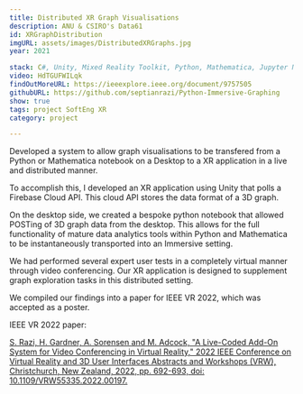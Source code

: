 ```yaml
---
title: Distributed XR Graph Visualisations
description: ANU & CSIRO's Data61 
id: XRGraphDistribution
imgURL: assets/images/DistributedXRGraphs.jpg 
year: 2021

stack: C#, Unity, Mixed Reality Toolkit, Python, Mathematica, Jupyter Notebook, Firebase, Mendeley, LaTex, Git
video: HdTGUFWILqk 
findOutMoreURL: https://ieeexplore.ieee.org/document/9757505
githubURL: https://github.com/septianrazi/Python-Immersive-Graphing
show: true
tags: project SoftEng XR
category: project

--- 
```

  Developed a system to allow graph visualisations to be transfered from a Python or Mathematica notebook on a Desktop to a XR application in a live and distributed manner.

  To accomplish this, I developed an XR application using Unity that polls a Firebase Cloud API. This cloud API stores the data format of a 3D graph.

  On the desktop side, we created a bespoke python notebook that allowed POSTing of 3D graph data from the desktop. This allows for the full functionality of mature data analytics tools within Python and Mathematica to be instantaneously transported into an Immersive setting.

  We had performed several expert user tests in a completely virtual manner through video conferencing. Our XR application is designed to supplement graph exploration tasks in this distributed setting.

  We compiled our findings into a paper for IEEE VR 2022, which was accepted as a poster.

  IEEE VR 2022 paper:

  [S. Razi, H. Gardner, A. Sorensen and M. Adcock, "A Live-Coded Add-On System for Video Conferencing in Virtual Reality," 2022 IEEE Conference on Virtual Reality and 3D User Interfaces Abstracts and Workshops (VRW), Christchurch, New Zealand, 2022, pp. 692-693, doi: 10.1109/VRW55335.2022.00197.](https://ieeexplore.ieee.org/document/9757505)

